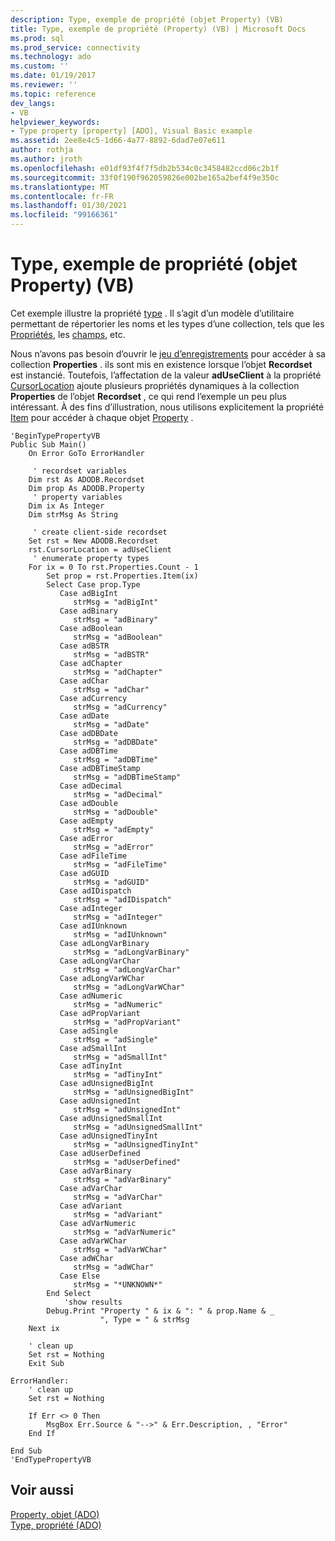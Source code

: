```yaml
---
description: Type, exemple de propriété (objet Property) (VB)
title: Type, exemple de propriété (Property) (VB) | Microsoft Docs
ms.prod: sql
ms.prod_service: connectivity
ms.technology: ado
ms.custom: ''
ms.date: 01/19/2017
ms.reviewer: ''
ms.topic: reference
dev_langs:
- VB
helpviewer_keywords:
- Type property [property] [ADO], Visual Basic example
ms.assetid: 2ee8e4c5-1d66-4a77-8892-6dad7e07e611
author: rothja
ms.author: jroth
ms.openlocfilehash: e01df93f4f7f5db2b534c0c3458482ccd06c2b1f
ms.sourcegitcommit: 33f0f190f962059826e002be165a2bef4f9e350c
ms.translationtype: MT
ms.contentlocale: fr-FR
ms.lasthandoff: 01/30/2021
ms.locfileid: "99166361"
---
```

# <a name="type-property-example-property-vb"></a>Type, exemple de propriété (objet Property) (VB)
Cet exemple illustre la propriété [type](./type-property-ado.md) . Il s’agit d’un modèle d’utilitaire permettant de répertorier les noms et les types d’une collection, tels que les [Propriétés](./properties-collection-ado.md), les [champs](./fields-collection-ado.md), etc.  
  
 Nous n’avons pas besoin d’ouvrir le [jeu d’enregistrements](./recordset-object-ado.md) pour accéder à sa collection **Properties** . ils sont mis en existence lorsque l’objet **Recordset** est instancié. Toutefois, l’affectation de la valeur **adUseClient** à la propriété [CursorLocation](./cursorlocation-property-ado.md) ajoute plusieurs propriétés dynamiques à la collection **Properties** de l’objet **Recordset** , ce qui rend l’exemple un peu plus intéressant. À des fins d’illustration, nous utilisons explicitement la propriété [Item](./item-property-ado.md) pour accéder à chaque objet [Property](./property-object-ado.md) .  
  
```  
'BeginTypePropertyVB  
Public Sub Main()  
    On Error GoTo ErrorHandler  
  
     ' recordset variables  
    Dim rst As ADODB.Recordset  
    Dim prop As ADODB.Property  
     ' property variables  
    Dim ix As Integer  
    Dim strMsg As String  
  
     ' create client-side recordset  
    Set rst = New ADODB.Recordset  
    rst.CursorLocation = adUseClient  
     ' enumerate property types  
    For ix = 0 To rst.Properties.Count - 1  
        Set prop = rst.Properties.Item(ix)  
        Select Case prop.Type  
           Case adBigInt  
              strMsg = "adBigInt"  
           Case adBinary  
              strMsg = "adBinary"  
           Case adBoolean  
              strMsg = "adBoolean"  
           Case adBSTR  
              strMsg = "adBSTR"  
           Case adChapter  
              strMsg = "adChapter"  
           Case adChar  
              strMsg = "adChar"  
           Case adCurrency  
              strMsg = "adCurrency"  
           Case adDate  
              strMsg = "adDate"  
           Case adDBDate  
              strMsg = "adDBDate"  
           Case adDBTime  
              strMsg = "adDBTime"  
           Case adDBTimeStamp  
              strMsg = "adDBTimeStamp"  
           Case adDecimal  
              strMsg = "adDecimal"  
           Case adDouble  
              strMsg = "adDouble"  
           Case adEmpty  
              strMsg = "adEmpty"  
           Case adError  
              strMsg = "adError"  
           Case adFileTime  
              strMsg = "adFileTime"  
           Case adGUID  
              strMsg = "adGUID"  
           Case adIDispatch  
              strMsg = "adIDispatch"  
           Case adInteger  
              strMsg = "adInteger"  
           Case adIUnknown  
              strMsg = "adIUnknown"  
           Case adLongVarBinary  
              strMsg = "adLongVarBinary"  
           Case adLongVarChar  
              strMsg = "adLongVarChar"  
           Case adLongVarWChar  
              strMsg = "adLongVarWChar"  
           Case adNumeric  
              strMsg = "adNumeric"  
           Case adPropVariant  
              strMsg = "adPropVariant"  
           Case adSingle  
              strMsg = "adSingle"  
           Case adSmallInt  
              strMsg = "adSmallInt"  
           Case adTinyInt  
              strMsg = "adTinyInt"  
           Case adUnsignedBigInt  
              strMsg = "adUnsignedBigInt"  
           Case adUnsignedInt  
              strMsg = "adUnsignedInt"  
           Case adUnsignedSmallInt  
              strMsg = "adUnsignedSmallInt"  
           Case adUnsignedTinyInt  
              strMsg = "adUnsignedTinyInt"  
           Case adUserDefined  
              strMsg = "adUserDefined"  
           Case adVarBinary  
              strMsg = "adVarBinary"  
           Case adVarChar  
              strMsg = "adVarChar"  
           Case adVariant  
              strMsg = "adVariant"  
           Case adVarNumeric  
              strMsg = "adVarNumeric"  
           Case adVarWChar  
              strMsg = "adVarWChar"  
           Case adWChar  
              strMsg = "adWChar"  
           Case Else  
              strMsg = "*UNKNOWN*"  
        End Select  
            'show results  
        Debug.Print "Property " & ix & ": " & prop.Name & _  
                    ", Type = " & strMsg  
    Next ix  
  
    ' clean up  
    Set rst = Nothing  
    Exit Sub  
  
ErrorHandler:  
    ' clean up  
    Set rst = Nothing  
  
    If Err <> 0 Then  
        MsgBox Err.Source & "-->" & Err.Description, , "Error"  
    End If  
  
End Sub  
'EndTypePropertyVB  
```  
  
## <a name="see-also"></a>Voir aussi  
 [Property, objet (ADO)](./property-object-ado.md)   
 [Type, propriété (ADO)](./type-property-ado.md)